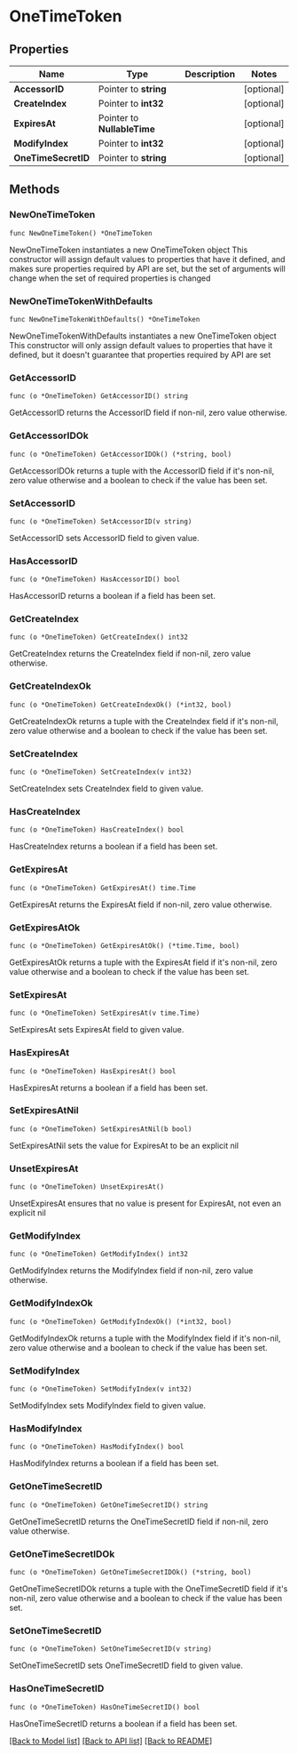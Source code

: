 # OneTimeToken

## Properties

Name | Type | Description | Notes
------------ | ------------- | ------------- | -------------
**AccessorID** | Pointer to **string** |  | [optional] 
**CreateIndex** | Pointer to **int32** |  | [optional] 
**ExpiresAt** | Pointer to **NullableTime** |  | [optional] 
**ModifyIndex** | Pointer to **int32** |  | [optional] 
**OneTimeSecretID** | Pointer to **string** |  | [optional] 

## Methods

### NewOneTimeToken

`func NewOneTimeToken() *OneTimeToken`

NewOneTimeToken instantiates a new OneTimeToken object
This constructor will assign default values to properties that have it defined,
and makes sure properties required by API are set, but the set of arguments
will change when the set of required properties is changed

### NewOneTimeTokenWithDefaults

`func NewOneTimeTokenWithDefaults() *OneTimeToken`

NewOneTimeTokenWithDefaults instantiates a new OneTimeToken object
This constructor will only assign default values to properties that have it defined,
but it doesn't guarantee that properties required by API are set

### GetAccessorID

`func (o *OneTimeToken) GetAccessorID() string`

GetAccessorID returns the AccessorID field if non-nil, zero value otherwise.

### GetAccessorIDOk

`func (o *OneTimeToken) GetAccessorIDOk() (*string, bool)`

GetAccessorIDOk returns a tuple with the AccessorID field if it's non-nil, zero value otherwise
and a boolean to check if the value has been set.

### SetAccessorID

`func (o *OneTimeToken) SetAccessorID(v string)`

SetAccessorID sets AccessorID field to given value.

### HasAccessorID

`func (o *OneTimeToken) HasAccessorID() bool`

HasAccessorID returns a boolean if a field has been set.

### GetCreateIndex

`func (o *OneTimeToken) GetCreateIndex() int32`

GetCreateIndex returns the CreateIndex field if non-nil, zero value otherwise.

### GetCreateIndexOk

`func (o *OneTimeToken) GetCreateIndexOk() (*int32, bool)`

GetCreateIndexOk returns a tuple with the CreateIndex field if it's non-nil, zero value otherwise
and a boolean to check if the value has been set.

### SetCreateIndex

`func (o *OneTimeToken) SetCreateIndex(v int32)`

SetCreateIndex sets CreateIndex field to given value.

### HasCreateIndex

`func (o *OneTimeToken) HasCreateIndex() bool`

HasCreateIndex returns a boolean if a field has been set.

### GetExpiresAt

`func (o *OneTimeToken) GetExpiresAt() time.Time`

GetExpiresAt returns the ExpiresAt field if non-nil, zero value otherwise.

### GetExpiresAtOk

`func (o *OneTimeToken) GetExpiresAtOk() (*time.Time, bool)`

GetExpiresAtOk returns a tuple with the ExpiresAt field if it's non-nil, zero value otherwise
and a boolean to check if the value has been set.

### SetExpiresAt

`func (o *OneTimeToken) SetExpiresAt(v time.Time)`

SetExpiresAt sets ExpiresAt field to given value.

### HasExpiresAt

`func (o *OneTimeToken) HasExpiresAt() bool`

HasExpiresAt returns a boolean if a field has been set.

### SetExpiresAtNil

`func (o *OneTimeToken) SetExpiresAtNil(b bool)`

 SetExpiresAtNil sets the value for ExpiresAt to be an explicit nil

### UnsetExpiresAt
`func (o *OneTimeToken) UnsetExpiresAt()`

UnsetExpiresAt ensures that no value is present for ExpiresAt, not even an explicit nil
### GetModifyIndex

`func (o *OneTimeToken) GetModifyIndex() int32`

GetModifyIndex returns the ModifyIndex field if non-nil, zero value otherwise.

### GetModifyIndexOk

`func (o *OneTimeToken) GetModifyIndexOk() (*int32, bool)`

GetModifyIndexOk returns a tuple with the ModifyIndex field if it's non-nil, zero value otherwise
and a boolean to check if the value has been set.

### SetModifyIndex

`func (o *OneTimeToken) SetModifyIndex(v int32)`

SetModifyIndex sets ModifyIndex field to given value.

### HasModifyIndex

`func (o *OneTimeToken) HasModifyIndex() bool`

HasModifyIndex returns a boolean if a field has been set.

### GetOneTimeSecretID

`func (o *OneTimeToken) GetOneTimeSecretID() string`

GetOneTimeSecretID returns the OneTimeSecretID field if non-nil, zero value otherwise.

### GetOneTimeSecretIDOk

`func (o *OneTimeToken) GetOneTimeSecretIDOk() (*string, bool)`

GetOneTimeSecretIDOk returns a tuple with the OneTimeSecretID field if it's non-nil, zero value otherwise
and a boolean to check if the value has been set.

### SetOneTimeSecretID

`func (o *OneTimeToken) SetOneTimeSecretID(v string)`

SetOneTimeSecretID sets OneTimeSecretID field to given value.

### HasOneTimeSecretID

`func (o *OneTimeToken) HasOneTimeSecretID() bool`

HasOneTimeSecretID returns a boolean if a field has been set.


[[Back to Model list]](../README.md#documentation-for-models) [[Back to API list]](../README.md#documentation-for-api-endpoints) [[Back to README]](../README.md)


